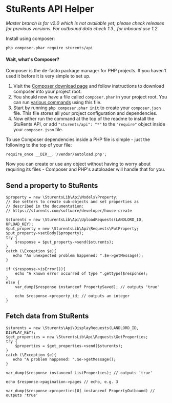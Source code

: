 # StuRents API Helper

_Master branch is for v2.0 which is not available yet; please check releases for previous versions. For outbound data check 1.3.*, for inbound use 1.2.*_

Install using composer:

    php composer.phar require sturents/api

#### Wait, what's Composer?

Composer is the de-facto package manager for PHP projects. If you haven't used it before it is very simple to set up.

1. Visit the [Composer download page](https://getcomposer.org/download/) and follow instructions to download composer into your project root.
1. You should now have a file called `composer.phar` in your project root. You can run [various commands](https://getcomposer.org/doc/03-cli.md) using this file.
1. Start by running `php composer.phar init` to create your `composer.json` file. This file stores all your project configuration and dependencies.
1. Now either run the command at the top of the readme to install the StuRents API, or add `"sturents/api": "*"` to the `"require"` object inside your `composer.json` file.

To use Composer dependencies inside a PHP file is simple - just the following to the top of your file:

    require_once __DIR__.'/vendor/autoload.php';

Now you can create or use any object without having to worry about requiring its files - Composer and PHP's autoloader will handle that for you.

## Send a property to StuRents

    $property = new \SturentsLib\Api\Models\Property;
    // Use setters to create sub-objects and set properties as
    // described in the documentation:
    // https://sturents.com/software/developer/house-create
    
    $sturents = new \SturentsLib\Api\UploadRequests(LANDLORD_ID, UPLOAD_KEY);
    $put_property = new \SturentsLib\Api\Requests\PutProperty;
    $put_property->setBody($property);
    try {
        $response = $put_property->send($sturents);
    }
    catch (\Exception $e){
       echo "An unexpected problem happened: ".$e->getMessage();
    }
    
    if ($response->isError()){
        echo "A known error occurred of type ".gettype($response); 
    }
    else {    
        var_dump($response instanceof PropertySaved); // outputs 'true'
    
        echo $response->property_id; // outputs an integer
    }
    
## Fetch data from StuRents

    $sturents = new \Sturents\Api\DisplayRequests(LANDLORD_ID, DISPLAY_KEY);
    $get_properties = new \SturentsLib\Api\Requests\GetProperties;
    try {
        $properties = $get_properties->send($sturents);
    }
    catch (\Exception $e){
       echo "A problem happened: ".$e->getMessage();
    }
    
    var_dump($response instanceof ListProperties); // outputs 'true'
    
    echo $response->pagination->pages // echo, e.g. 3
    
    var_dump($response->properties[0] instanceof PropertyOutbound) // outputs 'true'
